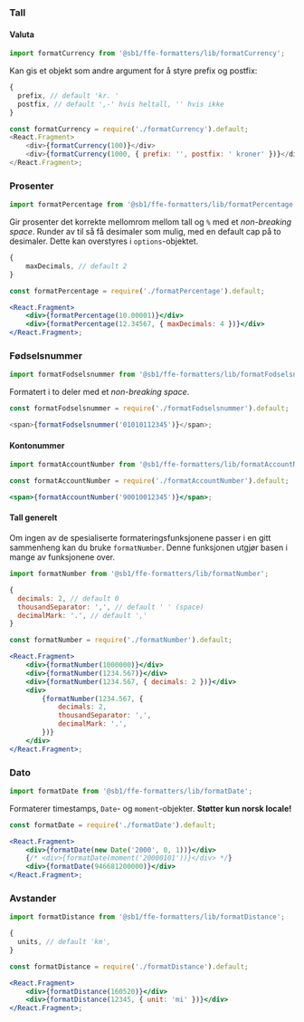 ### Tall

#### Valuta

```js static
import formatCurrency from '@sb1/ffe-formatters/lib/formatCurrency';
```

Kan gis et objekt som andre argument for å styre prefix og postfix:

```js static
{
  prefix, // default 'kr. '
  postfix, // default ',-' hvis heltall, '' hvis ikke
}
```

```js
const formatCurrency = require('./formatCurrency').default;
<React.Fragment>
    <div>{formatCurrency(100)}</div>
    <div>{formatCurrency(1000, { prefix: '', postfix: ' kroner' })}</div>
</React.Fragment>;
```

### Prosenter

```js static
import formatPercentage from '@sb1/ffe-formatters/lib/formatPercentage';
```

Gir prosenter det korrekte mellomrom mellom tall og `%` med et _non-breaking space_.
Runder av til så få desimaler som mulig, med en default cap på to desimaler. Dette
kan overstyres i `options`-objektet.

```js static
{
    maxDecimals, // default 2
}
```

```jsx
const formatPercentage = require('./formatPercentage').default;

<React.Fragment>
    <div>{formatPercentage(10.00001)}</div>
    <div>{formatPercentage(12.34567, { maxDecimals: 4 })}</div>
</React.Fragment>;
```

### Fødselsnummer

```js static
import formatFodselsnummer from '@sb1/ffe-formatters/lib/formatFodselsnummer';
```

Formatert i to deler med et _non-breaking space_.

```js
const formatFodselsnummer = require('./formatFodselsnummer').default;

<span>{formatFodselsnummer('01010112345')}</span>;
```

#### Kontonummer

```js static
import formatAccountNumber from '@sb1/ffe-formatters/lib/formatAccountNumber';
```

```jsx
const formatAccountNumber = require('./formatAccountNumber').default;

<span>{formatAccountNumber('90010012345')}</span>;
```

#### Tall generelt

Om ingen av de spesialiserte formateringsfunksjonene passer i en gitt sammenheng kan du bruke
`formatNumber`. Denne funksjonen utgjør basen i mange av funksjonene over.

```js static
import formatNumber from '@sb1/ffe-formatters/lib/formatNumber';
```

```js static
{
  decimals: 2, // default 0
  thousandSeparator: ',', // default ' ' (space)
  decimalMark: '.', // default ','
}
```

```jsx
const formatNumber = require('./formatNumber').default;

<React.Fragment>
    <div>{formatNumber(1000000)}</div>
    <div>{formatNumber(1234.567)}</div>
    <div>{formatNumber(1234.567, { decimals: 2 })}</div>
    <div>
        {formatNumber(1234.567, {
            decimals: 2,
            thousandSeparator: ',',
            decimalMark: '.',
        })}
    </div>
</React.Fragment>;
```

### Dato

```js static
import formatDate from '@sb1/ffe-formatters/lib/formatDate';
```

Formaterer timestamps, `Date`- og `moment`-objekter. **Støtter kun norsk locale!**

```jsx
const formatDate = require('./formatDate').default;

<React.Fragment>
    <div>{formatDate(new Date('2000', 0, 1))}</div>
    {/* <div>{formatDate(moment('20000101'))}</div> */}
    <div>{formatDate(946681200000)}</div>
</React.Fragment>;
```

### Avstander

```js static
import formatDistance from '@sb1/ffe-formatters/lib/formatDistance';
```

```js static
{
  units, // default 'km',
}
```

```jsx
const formatDistance = require('./formatDistance').default;

<React.Fragment>
    <div>{formatDistance(160520)}</div>
    <div>{formatDistance(12345, { unit: 'mi' })}</div>
</React.Fragment>;
```
